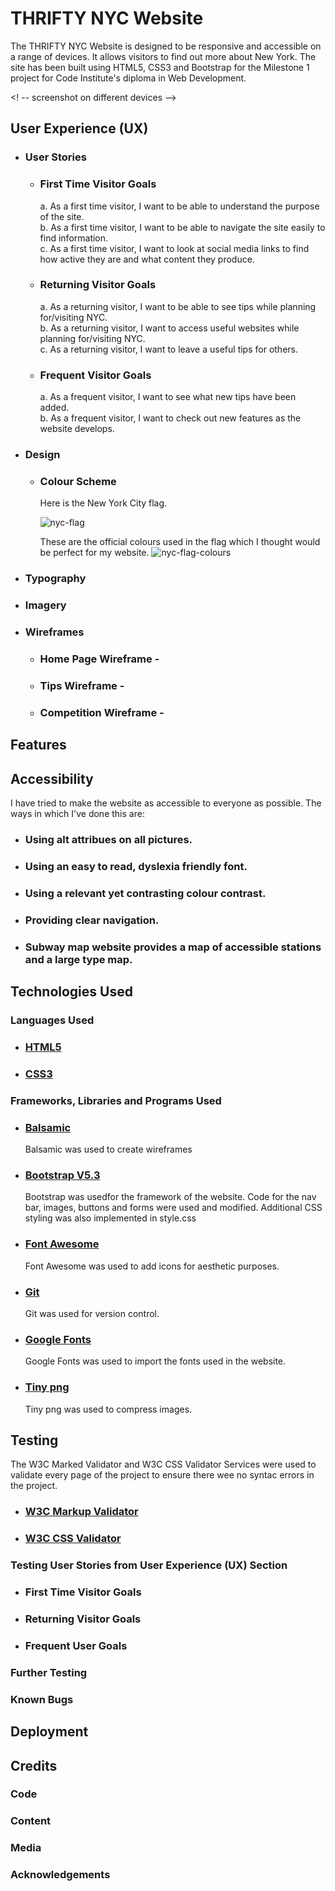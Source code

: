 # **THRIFTY NYC Website**
The THRIFTY NYC Website is designed to be responsive and accessible on a range of devices.  It allows visitors to find out more about New York.  The site has been built using HTML5, CSS3 and Bootstrap for the Milestone 1 project for Code Institute's diploma in Web Development.

<! -- screenshot on different devices -->

## User Experience (UX)
* ### User Stories  
  * ### First Time Visitor Goals
    a.  As a first time visitor, I want to be able to understand the purpose of the site.     
    b.  As a first time visitor, I want to be able to navigate the site easily to find information.   
    c.  As a first time visitor, I want to look at social media links to find how active they are and what content they produce. 

  * ### Returning Visitor Goals
    a.  As a returning visitor, I want to be able to see tips while planning for/visiting NYC.  
    b.  As a returning visitor, I want to access useful websites while planning for/visiting NYC.   
    c.  As a returning visitor, I want to leave a useful tips for others.

  * ### Frequent Visitor Goals
    a. As a frequent visitor, I want to see what new tips have been added.    
    b. As a frequent visitor, I want to check out new features as the website develops.

* ### Design  
  * ### Colour Scheme
     Here is the New York City flag.

     ![nyc-flag](https://github.com/Cath127/new-york/assets/153606011/dca9ca90-7313-4ba5-8dc0-19d358873c77)

     These are the official colours used in the flag which I thought would be perfect for my website.
     ![nyc-flag-colours](https://github.com/Cath127/new-york/assets/153606011/a15d58f7-6aa0-4fc2-b48d-75771e250e3e)

* ### Typography 

* ### Imagery


* ### Wireframes
  * ### Home Page Wireframe - 
  * ### Tips Wireframe - 
  * ### Competition Wireframe - 

## Features

## Accessibility
  I have tried to make the website as accessible to everyone as possible.  The ways in which I've done this are:
   * ### Using alt attribues on all pictures.
   * ### Using an easy to read, dyslexia friendly font.
   * ### Using a relevant yet contrasting colour contrast.
   * ### Providing clear navigation. 
   * ### Subway map website provides a map of accessible stations and a large type map.

## Technologies Used

  ### Languages Used
   * ### [HTML5](https://en.wikipedia.org/wiki/HTML5)
   * ### [CSS3](https://en.wikipedia.org/wiki/CSS#CSS_3)
   
  ### Frameworks, Libraries and Programs Used
   * ### [Balsamic](balsamiq.com) 
        Balsamic was used to create wireframes
   * ### [Bootstrap V5.3](https://getbootstrap.com/) 
        Bootstrap was usedfor the framework of the website.  Code for the nav bar, images, buttons and forms were used and modified. Additional CSS styling was also implemented in style.css
   * ### [Font Awesome](https://fontawesome.com/) 
        Font Awesome was used to add icons for aesthetic purposes.
   * ### [Git](https://git-scm.com/) 
        Git was used for version control.
   * ### [Google Fonts](https://fonts.google.com/) 
        Google Fonts was used to import the fonts used in the website.
   * ### [Tiny png](https://tinypng.com/)
        Tiny png was used to compress images.

## Testing 
The W3C Marked Validator and W3C CSS Validator Services were used to validate every page of the project to ensure there wee no syntac errors in the project.   

* ### [W3C Markup Validator](https://jigsaw.w3.org/css-validator/#validate_by_input)
* ### [W3C CSS Validator](https://jigsaw.w3.org/css-validator/#validate_by_input)

### Testing User Stories from User Experience (UX) Section
* ### First Time Visitor Goals


* ### Returning Visitor Goals


* ### Frequent User Goals



### Further Testing



### Known Bugs


## Deployment



## Credits
### Code


### Content


### Media


### Acknowledgements            


